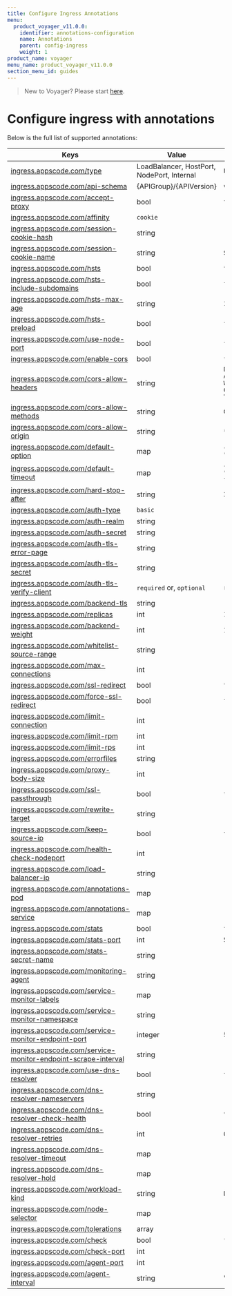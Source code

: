 ```yaml
---
title: Configure Ingress Annotations
menu:
  product_voyager_v11.0.0:
    identifier: annotations-configuration
    name: Annotations
    parent: config-ingress
    weight: 1
product_name: voyager
menu_name: product_voyager_v11.0.0
section_menu_id: guides
---
```


> New to Voyager? Please start [here](/products/voyager/v11.0.0/concepts/overview).

# Configure ingress with annotations

Below is the full list of supported annotations:

|  Keys  |   Value   |  Default |
|--------|-----------|----------|
| [ingress.appscode.com/type](/products/voyager/v11.0.0/concepts/README) | LoadBalancer, HostPort, NodePort, Internal | `LoadBalancer` |
| [ingress.appscode.com/api-schema](/products/voyager/v11.0.0/concepts/overview) | {APIGroup}/{APIVersion} | `voyager.appscode.com/v1beta1` |
| [ingress.appscode.com/accept-proxy](/products/voyager/v11.0.0/guides/ingress/configuration/accept-proxy) | bool | `false` |
| [ingress.appscode.com/affinity](/products/voyager/v11.0.0/guides/ingress/http/sticky-session) | `cookie` | |
| [ingress.appscode.com/session-cookie-hash](/products/voyager/v11.0.0/guides/ingress/http/sticky-session) | string | |
| [ingress.appscode.com/session-cookie-name](/products/voyager/v11.0.0/guides/ingress/http/sticky-session) | string | `SERVERID` |
| [ingress.appscode.com/hsts](/products/voyager/v11.0.0/guides/ingress/http/hsts) | bool | `true` |
| [ingress.appscode.com/hsts-include-subdomains](/products/voyager/v11.0.0/guides/ingress/http/hsts) | bool | `false` |
| [ingress.appscode.com/hsts-max-age](/products/voyager/v11.0.0/guides/ingress/http/hsts) | string | `15768000` |
| [ingress.appscode.com/hsts-preload](/products/voyager/v11.0.0/guides/ingress/http/hsts) | bool | `false` |
| [ingress.appscode.com/use-node-port](/products/voyager/v11.0.0/concepts/ingress-types/nodeport) | bool | `false` |
| [ingress.appscode.com/enable-cors](/products/voyager/v11.0.0/guides/ingress/http/cors) | bool | `false` |
| [ingress.appscode.com/cors-allow-headers](/products/voyager/v11.0.0/guides/ingress/http/cors) | string | `DNT,X-CustomHeader,Keep-Alive,User-Agent,X-Requested-With,If-Modified-Since,Cache-Control,Content-Type,Authorization` |
| [ingress.appscode.com/cors-allow-methods](/products/voyager/v11.0.0/guides/ingress/http/cors) | string | `GET,PUT,POST,DELETE,PATCH,OPTIONS` |
| [ingress.appscode.com/cors-allow-origin](/products/voyager/v11.0.0/guides/ingress/http/cors) | string | `*` |
| [ingress.appscode.com/default-option](/products/voyager/v11.0.0/guides/ingress/configuration/default-options) | map | `{"http-server-close": "true", "dontlognull": "true"}` |
| [ingress.appscode.com/default-timeout](/products/voyager/v11.0.0/guides/ingress/configuration/default-timeouts) | map | `{"connect": "5s", "server": "50s", "client": "50s", "client-fin": "50s", "tunnel": "50s"}` |
| [ingress.appscode.com/hard-stop-after](/products/voyager/v11.0.0/guides/ingress/configuration/hard-stop-after) | string | `30s` |
| [ingress.appscode.com/auth-type](/products/voyager/v11.0.0/guides/ingress/security/basic-auth) | `basic` | |
| [ingress.appscode.com/auth-realm](/products/voyager/v11.0.0/guides/ingress/security/basic-auth) | string | |
| [ingress.appscode.com/auth-secret](/products/voyager/v11.0.0/guides/ingress/security/basic-auth) | string | |
| [ingress.appscode.com/auth-tls-error-page](/products/voyager/v11.0.0/guides/ingress/security/tls-auth) | string | |
| [ingress.appscode.com/auth-tls-secret](/products/voyager/v11.0.0/guides/ingress/security/tls-auth) | string | |
| [ingress.appscode.com/auth-tls-verify-client](/products/voyager/v11.0.0/guides/ingress/security/tls-auth) | `required` or, `optional` | `required` |
| [ingress.appscode.com/backend-tls](/products/voyager/v11.0.0/guides/ingress/tls/backend-tls) | string | |
| [ingress.appscode.com/replicas](/products/voyager/v11.0.0/guides/ingress/scaling) | int | `1` |
| [ingress.appscode.com/backend-weight](/products/voyager/v11.0.0/guides/ingress/http/blue-green-deployment) | int | 1 |
| [ingress.appscode.com/whitelist-source-range](/products/voyager/v11.0.0/guides/ingress/configuration/whitelist) | string | |
| [ingress.appscode.com/max-connections](/products/voyager/v11.0.0/guides/ingress/configuration/max-connections) | int | |
| [ingress.appscode.com/ssl-redirect](/products/voyager/v11.0.0/guides/ingress/configuration/ssl-redirect) | bool | `true` |
| [ingress.appscode.com/force-ssl-redirect](/products/voyager/v11.0.0/guides/ingress/configuration/ssl-redirect) | bool | `false` |
| [ingress.appscode.com/limit-connection](/products/voyager/v11.0.0/guides/ingress/configuration/rate-limit) | int | |
| [ingress.appscode.com/limit-rpm](/products/voyager/v11.0.0/guides/ingress/configuration/rate-limit) | int | |
| [ingress.appscode.com/limit-rps](/products/voyager/v11.0.0/guides/ingress/configuration/rate-limit) | int | |
| [ingress.appscode.com/errorfiles](/products/voyager/v11.0.0/guides/ingress/configuration/error-files) | string | |
| [ingress.appscode.com/proxy-body-size](/products/voyager/v11.0.0/guides/ingress/configuration/body-size) | int | |
| [ingress.appscode.com/ssl-passthrough](/products/voyager/v11.0.0/guides/ingress/configuration/ssl-passthrough) | bool | `false` |
| [ingress.appscode.com/rewrite-target](/products/voyager/v11.0.0/guides/ingress/configuration/rewrite-target) | string | |
| [ingress.appscode.com/keep-source-ip](/products/voyager/v11.0.0/guides/ingress/configuration/keep-source-ip) | bool | `false` |
| [ingress.appscode.com/health-check-nodeport](/products/voyager/v11.0.0/guides/ingress/configuration/keep-source-ip) | int | |
| [ingress.appscode.com/load-balancer-ip](/products/voyager/v11.0.0/guides/ingress/configuration/loadbalancer-ip) | string | |
| [ingress.appscode.com/annotations-pod](/products/voyager/v11.0.0/guides/ingress/configuration/pod-annotations) | map | |
| [ingress.appscode.com/annotations-service](/products/voyager/v11.0.0/guides/ingress/configuration/service-annotations) | map | |
| [ingress.appscode.com/stats](/products/voyager/v11.0.0/guides/ingress/monitoring/haproxy-stats) | bool | `false` |
| [ingress.appscode.com/stats-port](/products/voyager/v11.0.0/guides/ingress/monitoring/haproxy-stats) | int | `56789` |
| [ingress.appscode.com/stats-secret-name](/products/voyager/v11.0.0/guides/ingress/monitoring/haproxy-stats) | string | |
| [ingress.appscode.com/monitoring-agent](/products/voyager/v11.0.0/guides/ingress/monitoring/using-coreos-prometheus-operator) | string  |         |
| [ingress.appscode.com/service-monitor-labels](/products/voyager/v11.0.0/guides/ingress/monitoring/using-coreos-prometheus-operator) | map     |         |
| [ingress.appscode.com/service-monitor-namespace](/products/voyager/v11.0.0/guides/ingress/monitoring/using-coreos-prometheus-operator) | string  |         |
| [ingress.appscode.com/service-monitor-endpoint-port](/products/voyager/v11.0.0/guides/ingress/monitoring/using-coreos-prometheus-operator) | integer | 56790   |
| [ingress.appscode.com/service-monitor-endpoint-scrape-interval](/products/voyager/v11.0.0/guides/ingress/monitoring/using-coreos-prometheus-operator) | string  |         |
| [ingress.appscode.com/use-dns-resolver](/products/voyager/v11.0.0/guides/ingress/http/external-svc#using-external-domain) | bool | `false` |
| [ingress.appscode.com/dns-resolver-nameservers](/products/voyager/v11.0.0/guides/ingress/http/external-svc#using-external-domain) | string | |
| [ingress.appscode.com/dns-resolver-check-health](/products/voyager/v11.0.0/guides/ingress/http/external-svc#using-external-domain) | bool | `true` |
| [ingress.appscode.com/dns-resolver-retries](/products/voyager/v11.0.0/guides/ingress/http/external-svc#using-external-domain) | int | `0` |
| [ingress.appscode.com/dns-resolver-timeout](/products/voyager/v11.0.0/guides/ingress/http/external-svc#using-external-domain) | map | |
| [ingress.appscode.com/dns-resolver-hold](/products/voyager/v11.0.0/guides/ingress/http/external-svc#using-external-domain) | map | |
| [ingress.appscode.com/workload-kind](/products/voyager/v11.0.0/guides/ingress/pod-placement#choosing-workload-kind) | string | `Deployment` |
| [ingress.appscode.com/node-selector](/products/voyager/v11.0.0/guides/ingress/pod-placement#using-node-selector) | map | |
| [ingress.appscode.com/tolerations](/products/voyager/v11.0.0/guides/ingress/pod-placement#using-taints-and-toleration) | array | |
| [ingress.appscode.com/check](/products/voyager/v11.0.0/guides/ingress/configuration/health-check) | bool | `false` |
| [ingress.appscode.com/check-port](/products/voyager/v11.0.0/guides/ingress/configuration/health-check) | int | |
| [ingress.appscode.com/agent-port](/products/voyager/v11.0.0/guides/ingress/configuration/agent-check) | int | |
| [ingress.appscode.com/agent-interval](/products/voyager/v11.0.0/guides/ingress/configuration/agent-check) | string | "2000ms" |
